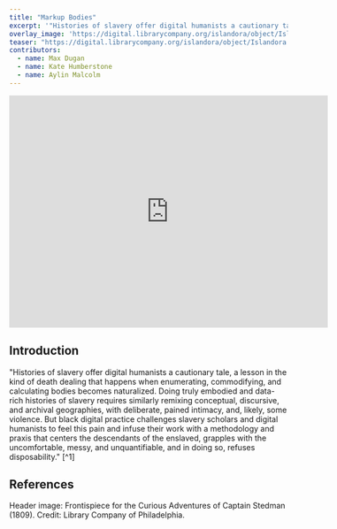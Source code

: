 ```yaml
---
title: "Markup Bodies"
excerpt: '"Histories of slavery offer digital humanists a cautionary tale, a lesson in the kind of death dealing that happens when enumerating, commodifying, and calculating bodies becomes naturalized."'
overlay_image: 'https://digital.librarycompany.org/islandora/object/Islandora:2718/datastream/JP2'
teaser: "https://digital.librarycompany.org/islandora/object/Islandora:2718/datastream/JP2"
contributors:
  - name: Max Dugan
  - name: Kate Humberstone
  - name: Aylin Malcolm
---
```


<iframe src="https://slides.com/maxdugan/deck/embed" width="576" height="420" scrolling="no" frameborder="0" webkitallowfullscreen mozallowfullscreen allowfullscreen></iframe>

## Introduction

<p>"Histories of slavery offer digital humanists a cautionary tale, a lesson in the kind of death dealing that happens when enumerating, commodifying, and calculating bodies becomes naturalized. Doing truly embodied and data-rich histories of slavery requires similarly remixing conceptual, discursive, and archival geographies, with deliberate, pained intimacy, and, likely, some violence. But black digital practice challenges slavery scholars and digital humanists to feel this pain and infuse their work with a methodology and praxis that centers the descendants of the enslaved, grapples with the uncomfortable, messy, and unquantifiable, and in doing so, refuses disposability." [^1] </p>

## References

[^1]: Johnson, Jessica Marie. “Markup Bodies: Black (Life) Studies and Slavery (Death) Studies at the Digital Crossroads.” *Social Text* 36, no. 4 (2018).

Header image: Frontispiece for the Curious Adventures of Captain Stedman (1809). Credit: Library Company of Philadelphia.
